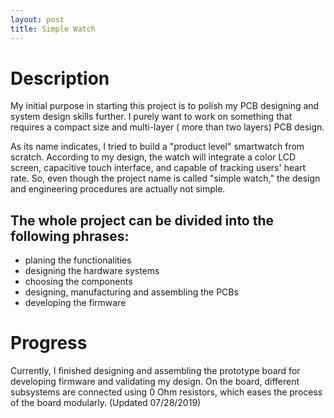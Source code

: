 ```yaml
---
layout: post
title: Simple Watch
---
```


# Description
My initial purpose in starting this project is to polish my PCB designing and system design skills further. I purely want to work on something that requires a compact size and multi-layer ( more than two layers) PCB design.  

As its name indicates, I tried to build a "product level" smartwatch from scratch. According to my design, the watch will integrate a color LCD screen, capacitive touch interface,  and capable of tracking users' heart rate.  So, even though the project name is called "simple watch," the design and engineering procedures are actually not simple. 

## The whole project can be divided into the following phrases:
- planing the functionalities
- designing the hardware systems
- choosing the components
- designing, manufacturing and assembling the  PCBs
- developing the firmware

# Progress
Currently, I finished designing and assembling the prototype board for developing firmware and validating my design. On the board, different subsystems are connected using 0 Ohm resistors, which eases the process of the board modularly. (Updated 07/28/2019)